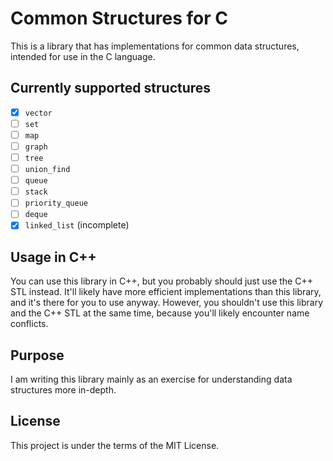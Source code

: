 # Common Structures for C

This is a library that has implementations for common data structures, intended for use in the C language.

## Currently supported structures
- [x] `vector`
- [ ] `set`
- [ ] `map`
- [ ] `graph`
- [ ] `tree`
- [ ] `union_find`
- [ ] `queue`
- [ ] `stack`
- [ ] `priority_queue`
- [ ] `deque`
- [x] `linked_list` (incomplete)

## Usage in C++
You can use this library in C++, but you probably should just use the C++ STL instead. It'll likely have more efficient implementations than
this library, and it's there for you to use anyway. However, you shouldn't use this library and the C++ STL at the same time, because you'll likely encounter name conflicts.

## Purpose
I am writing this library mainly as an exercise for understanding data structures more in-depth.

## License

This project is under the terms of the MIT License.
